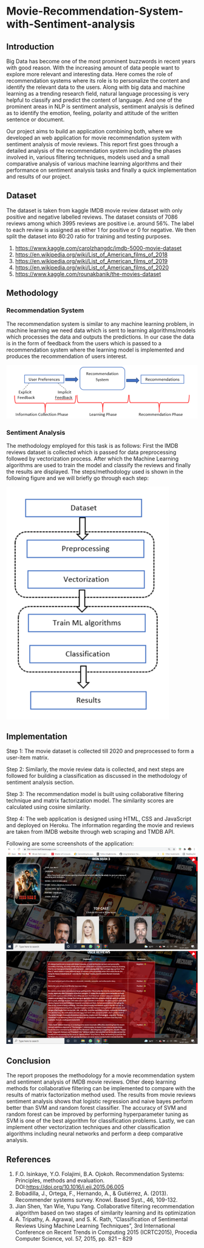 # Movie-Recommendation-System-with-Sentiment-analysis

## Introduction
Big Data has become one of the most prominent buzzwords in recent years with good reason. With the increasing amount of data people want to explore more relevant and interesting data. Here comes the role of recommendation systems where its role is to personalize the content and identify the relevant data to the users. Along with big data and machine learning as a trending research field, natural language processing is very helpful to classify and predict the content of language. And one of the prominent areas in NLP is sentiment analysis, sentiment analysis is defined as to identify the emotion, feeling, polarity and attitude of the written sentence or
document.

Our project aims to build an application combining both, where we developed an web application for movie recommendation system with sentiment analysis of movie reviews. This report first goes through a detailed analysis of the recommendation system including the phases involved in, various filtering techniques, models used and a small comparative analysis of various machine learning algorithms and their performance on sentiment analysis tasks and finally a quick implementation and results of our project.

## Dataset ##
The dataset is taken from kaggle IMDB movie review dataset with only positive and negative labelled reviews. The dataset consists of 7086 reviews among which 3995 reviews are positive i.e. around 56%. The label to each review is assigned as either 1 for positive or 0 for negative. We then split the dataset into 80:20 ratio for training and testing purposes.

1. https://www.kaggle.com/carolzhangdc/imdb-5000-movie-dataset
2. https://en.wikipedia.org/wiki/List_of_American_films_of_2018
3. https://en.wikipedia.org/wiki/List_of_American_films_of_2019
4. https://en.wikipedia.org/wiki/List_of_American_films_of_2020
5. https://www.kaggle.com/rounakbanik/the-movies-dataset

## Methodology ##
### Recommendation System

The recommendation system is similar to any machine learning problem, in machine learning we need data which is sent to learning algorithms/models which processes the data and outputs the predictions. In our case the data is in the form of feedback from the users which is passed to a recommendation system where the learning model is implemented and produces the recommendation of users interest.

<img src="./Images/recommender_architecture.PNG">

### Sentiment Analysis

The methodology employed for this task is as follows: First the IMDB reviews dataset is collected
which is passed for data preprocessing followed by vectorization process. After which the
Machine Learning algorithms are used to train the model and classify the reviews and finally the
results are displayed.
The steps/methodology used is shown in the following figure and we will briefly go through each
step:

<img src="./Images/sentiment_analysis.PNG">

## Implementation 

Step 1: The movie dataset is collected till 2020 and preprocessed to form a user-item matrix.

Step 2: Similarly, the movie review data is collected, and next steps are followed for building a classification as discussed in the methodology of sentiment analysis section.

Step 3: The recommendation model is built using collaborative filtering technique and matrix factorization model. The similarity scores are calculated using cosine similarity.

Step 4: The web application is designed using HTML, CSS and JavaScript and deployed on Heroku. The information regarding the movie and reviews are taken from IMDB website through web scraping and TMDB API.

Following are some screenshots of the application:
<img src="./Images/application_1.PNG" title="Recommended Movie Details">
<img src="./Images/application_2.PNG" title="Sentiment Analysis of movies">

## Conclusion

The report proposes the methodology for a movie recommendation system and sentiment analysis of IMDB movie reviews. Other deep learning methods for collaborative filtering can be implemented to compare with the results of matrix factorization method used. The results from movie reviews sentiment analysis shows that logistic regression and naive bayes perform better than SVM and random forest classifier. The accuracy of SVM and random forest can be improved by performing hyperparameter tuning as SVM is one of the best algorithm for classification problems. Lastly, we can implement other vectorization techniques and other classification algorithms including neural networks and perform a deep comparative analysis.

## References
1. F.O. Isinkaye, Y.O. Folajimi, B.A. Ojokoh. Recommendation Systems: Principles, methods and evaluation. DOI:https://doi.org/10.1016/j.eij.2015.06.005
2. Bobadilla, J., Ortega, F., Hernando, A., & Gutiérrez, A. (2013). Recommender systems survey. Knowl. Based Syst., 46, 109-132.
3. Jian Shen, Yan Wie, Yupu Yang. Collaborative filtering recommendation algorithm based on two stages of similarity learning and its optimization
4. A. Tripathy, A. Agrawal, and S. K. Rath, “Classification of Sentimental Reviews Using Machine Learning Techniques”, 3rd International Conference on Recent Trends in Computing 2015 (ICRTC2015), Procedia Computer Science, vol. 57, 2015, pp. 821 – 829

